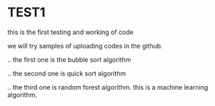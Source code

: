 # TEST1
this is the first testing and working of code

we will try samples of uploading codes in the github.

.. the first one is the bubble sort algorithm

.. the second one is quick sort algorithm

.. the third one is random forest algorithm. this is a machine learning algorithm.
